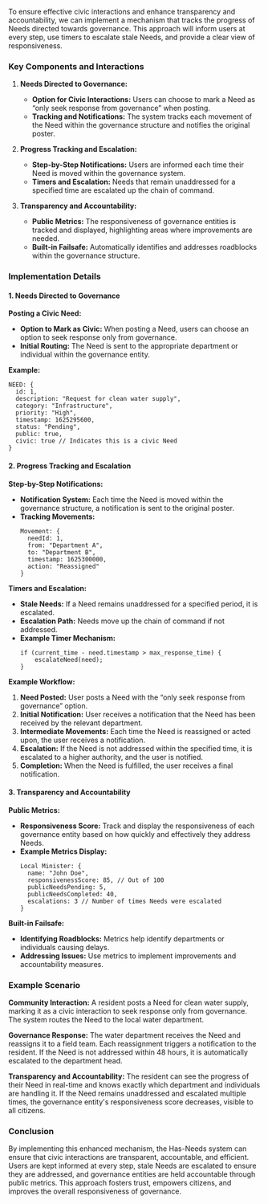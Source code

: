 To ensure effective civic interactions and enhance transparency and accountability, we can implement a mechanism that tracks the progress of Needs directed towards governance. This approach will inform users at every step, use timers to escalate stale Needs, and provide a clear view of responsiveness.

### Key Components and Interactions

1. **Needs Directed to Governance:**
   - **Option for Civic Interactions:** Users can choose to mark a Need as “only seek response from governance” when posting.
   - **Tracking and Notifications:** The system tracks each movement of the Need within the governance structure and notifies the original poster.

2. **Progress Tracking and Escalation:**
   - **Step-by-Step Notifications:** Users are informed each time their Need is moved within the governance system.
   - **Timers and Escalation:** Needs that remain unaddressed for a specified time are escalated up the chain of command.

3. **Transparency and Accountability:**
   - **Public Metrics:** The responsiveness of governance entities is tracked and displayed, highlighting areas where improvements are needed.
   - **Built-in Failsafe:** Automatically identifies and addresses roadblocks within the governance structure.

### Implementation Details

#### 1. Needs Directed to Governance

**Posting a Civic Need:**
- **Option to Mark as Civic:** When posting a Need, users can choose an option to seek response only from governance.
- **Initial Routing:** The Need is sent to the appropriate department or individual within the governance entity.

**Example:**
```plaintext
NEED: {
  id: 1,
  description: "Request for clean water supply",
  category: "Infrastructure",
  priority: "High",
  timestamp: 1625295600,
  status: "Pending",
  public: true,
  civic: true // Indicates this is a civic Need
}
```

#### 2. Progress Tracking and Escalation

**Step-by-Step Notifications:**
- **Notification System:** Each time the Need is moved within the governance structure, a notification is sent to the original poster.
- **Tracking Movements:**
  ```plaintext
  Movement: {
    needId: 1,
    from: "Department A",
    to: "Department B",
    timestamp: 1625300000,
    action: "Reassigned"
  }
  ```

**Timers and Escalation:**
- **Stale Needs:** If a Need remains unaddressed for a specified period, it is escalated.
- **Escalation Path:** Needs move up the chain of command if not addressed.
- **Example Timer Mechanism:**
  ```plaintext
  if (current_time - need.timestamp > max_response_time) {
      escalateNeed(need);
  }
  ```

**Example Workflow:**
1. **Need Posted:** User posts a Need with the “only seek response from governance” option.
2. **Initial Notification:** User receives a notification that the Need has been received by the relevant department.
3. **Intermediate Movements:** Each time the Need is reassigned or acted upon, the user receives a notification.
4. **Escalation:** If the Need is not addressed within the specified time, it is escalated to a higher authority, and the user is notified.
5. **Completion:** When the Need is fulfilled, the user receives a final notification.

#### 3. Transparency and Accountability

**Public Metrics:**
- **Responsiveness Score:** Track and display the responsiveness of each governance entity based on how quickly and effectively they address Needs.
- **Example Metrics Display:**
  ```plaintext
  Local Minister: {
    name: "John Doe",
    responsivenessScore: 85, // Out of 100
    publicNeedsPending: 5,
    publicNeedsCompleted: 40,
    escalations: 3 // Number of times Needs were escalated
  }
  ```

**Built-in Failsafe:**
- **Identifying Roadblocks:** Metrics help identify departments or individuals causing delays.
- **Addressing Issues:** Use metrics to implement improvements and accountability measures.

### Example Scenario

**Community Interaction:**
A resident posts a Need for clean water supply, marking it as a civic interaction to seek response only from governance. The system routes the Need to the local water department.

**Governance Response:**
The water department receives the Need and reassigns it to a field team. Each reassignment triggers a notification to the resident. If the Need is not addressed within 48 hours, it is automatically escalated to the department head.

**Transparency and Accountability:**
The resident can see the progress of their Need in real-time and knows exactly which department and individuals are handling it. If the Need remains unaddressed and escalated multiple times, the governance entity's responsiveness score decreases, visible to all citizens.

### Conclusion

By implementing this enhanced mechanism, the Has-Needs system can ensure that civic interactions are transparent, accountable, and efficient. Users are kept informed at every step, stale Needs are escalated to ensure they are addressed, and governance entities are held accountable through public metrics. This approach fosters trust, empowers citizens, and improves the overall responsiveness of governance.